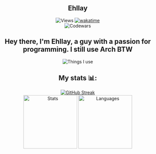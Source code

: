 <div align="center" text-align="center" style="inline-block">

## Ehllay
![Views](https://komarev.com/ghpvc/?username=ehllay&style=for-the-badge) [![wakatime](https://wakatime.com/badge/user/2338cc7a-5bcf-493f-9c51-0374f18303c5.svg?style=for-the-badge)](https://wakatime.com/@2338cc7a-5bcf-493f-9c51-0374f18303c5) <br> ![Codewars](https://www.codewars.com/users/Ehllay/badges/small)
<!--
**Ehllay/Ehllay** is a ✨ _special_ ✨ repository because its `README.md` (this file) appears on your GitHub profile.

Here are some ideas to get you started:

- 🔭 I’m currently working on ...
- 🌱 I’m currently learning ...
- 👯 I’m looking to collaborate on ...
- 🤔 I’m looking for help with ...
- 💬 Ask me about ...
- 📫 How to reach me: ...
- 😄 Pronouns: ...
- ⚡ Fun fact: ...
-->
Hey there, I'm Ehllay, a guy with a passion for programming. I still use Arch BTW
---
![Things I use](https://skillicons.dev/icons?i=bash,blender,css,git,github,html,js,linux,lua,md,neovim,rust,py,vscode)

## My stats 📊:

<a href="https://git.io/streak-stats"><img src="https://streak-stats.demolab.com?user=ehllay&theme=catppuccin-mocha&date_format=M%20j%5B%2C%20Y%5D&mode=weekly&card_width=690&background=45%2C161925%2C060919&border=CA9BFD&ring=ABAEFC&fire=FD9B9D&currStreakNum=8387FC&stroke=2A2D38&sideNums=E7ECEF&currStreakLabel=8387FC&sideLabels=DEDAFF&dates=DEDAFF" alt="GitHub Streak" /></a> 
<br>
<img height=170 src="https://github-readme-stats.vercel.app/api?username=ehllay&exclude_repo=ehllay/ehllay&show_icons=true&bg_color=45,161925,060919&title_color=8387fc&text_color=dedaff&icon_color=8387fc&border_color=ca9bfd" alt="Stats">
<img height=170 src="https://github-readme-stats.vercel.app/api/top-langs/?username=ehllay&layout=donut&bg_color=45,161925,060919&title_color=8387fc&text_color=dedaff&icon_color=8387fc&border_color=ca9bfd" alt="Languages">
<a/>
</div>
